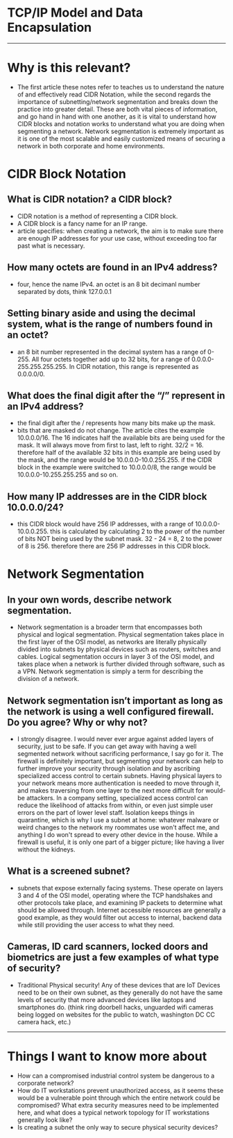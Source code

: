 # TCP/IP Model and Data Encapsulation
---
# Why is this relevant?
- The first article these notes refer to teaches us to understand the nature of and effectively read CIDR Notation, while the second regards the importance of subnetting/network segmentation and breaks down the practice into greater detail. These are both vital pieces of information, and go hand in hand with one another, as it is vital to understand how CIDR blocks and notation works to understand what you are doing when segmenting a network. Network segmentation is extremely important as it is one of the most scalable and easily customized means of securing a network in both corporate and home environments.
# CIDR Block Notation
## What is CIDR notation? a CIDR block?
- CIDR notation is a method of representing a CIDR block.
- A CIDR block is a fancy name for an IP range.
- article specifies: when creating a network, the aim is to make sure there are enough IP addresses for your use case, without exceeding too far past what is necessary.
## How many octets are found in an IPv4 address?
- four, hence the name IPv4. an octet is an 8 bit decimanl number separated by dots, think 127.0.0.1
## Setting binary aside and using the decimal system, what is the range of numbers found in an octet?
- an 8 bit number represented in the decimal system has a range of 0-255. All four octets together add up to 32 bits, for a range of 0.0.0.0-255.255.255.255. In CIDR notation, this range is represented as 0.0.0.0/0.
## What does the final digit after the “/” represent in an IPv4 address?
- the final digit after the / represents how many bits make up the mask.
- bits that are masked do not change. The article cites the example 10.0.0.0/16. The 16 indicates half the available bits are being used for the mask. It will always move from first to last, left to right. 32/2 = 16. therefore half of the available 32 bits in this example are being used by the mask, and the range would be 10.0.0.0-10.0.255.255. if the CIDR block in the example were switched to 10.0.0.0/8, the range would be 10.0.0.0-10.255.255.255 and so on.
## How many IP addresses are in the CIDR block 10.0.0.0/24?
- this CIDR block would have 256 IP addresses, with a range of 10.0.0.0-10.0.0.255. this is calculated by calculating 2 to the power of the number of bits NOT being used by the subnet mask. 32 - 24 = 8, 2 to the power of 8 is 256. therefore there are 256 IP addresses in this CIDR block.
# Network Segmentation
## In your own words, describe network segmentation.
- Network segmentation is a broader term that encompasses both physical and logical segmentation. Physical segmentation takes place in the first layer of the OSI model, as networks are literally physically divided into subnets by physical devices such as routers, switches and cables. Logical segmentation occurs in layer 3 of the OSI model, and takes place when a network is further divided through software, such as a VPN. Network segmentation is simply a term for describing the division of a network.
## Network segmentation isn’t important as long as the network is using a well configured firewall. Do you agree? Why or why not?
- I strongly disagree. I would never ever argue against added layers of security, just to be safe. If you can get away with having a well segmented network without sacrificing performance, I say go for it. The firewall is definitely important, but segmenting your network can help to further improve your security through isolation and by ascribing specialized access control to certain subnets. Having physical layers to your network means more authentication is needed to move through it, and makes traversing from one layer to the next more difficult for would-be attackers. In a company setting, specialized access control can reduce the likelihood of attacks from within, or even just simple user errors on the part of lower level staff. Isolation keeps things in quarantine, which is why I use a subnet at home: whatever malware or weird changes to the network my roommates use won't affect me, and anything I do won't spread to every other device in the house. While a firewall is useful, it is only one part of a bigger picture; like having a liver without the kidneys.
## What is a screened subnet?
- subnets that expose externally facing systems. These operate on layers 3 and 4 of the OSI model, operating where the TCP handshakes and other protocols take place, and examining IP packets to determine what should be allowed through. Internet accessible resources are generally a good example, as they would filter out access to internal, backend data while still providing the user access to what they need.
## Cameras, ID card scanners, locked doors and biometrics are just a few examples of what type of security?
- Traditional Physical security! Any of these devices that are IoT Devices need to be on their own subnet, as they generally do not have the same levels of security that more advanced devices like laptops and smartphones do. (think ring doorbell hacks, unguarded wifi cameras being logged on websites for the public to watch, washington DC CC camera hack, etc.)
---
# Things I want to know more about
- How can a compromised industrial control system be dangerous to a corporate network?
- How do IT workstations prevent unauthorized access, as it seems these would be a vulnerable point through which the entire network could be compromised? What extra security measures need to be implemented here, and what does a typical network topology for IT workstations generally look like?
- Is creating a subnet the only way to secure physical security devices?
